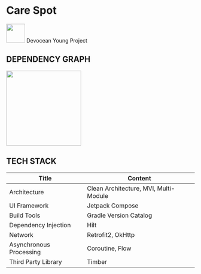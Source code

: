 # Care Spot

<img width="50" src="https://github.com/user-attachments/assets/c09a7458-792e-4ccf-8fd3-d0459bca872e"> Devocean Young Project 

## DEPENDENCY GRAPH
  <img width="200px" src="https://github.com/user-attachments/assets/762fade3-bec4-4b6e-9610-4f83496d1341"/>

## TECH STACK
| Title | Content |
| ------------ | -------------------------- |
| Architecture | Clean Architecture, MVI, Multi-Module |
| UI Framework  | Jetpack Compose  |
| Build Tools  | Gradle Version Catalog |
| Dependency Injection | Hilt  |
| Network | Retrofit2, OkHttp  |
| Asynchronous Processing | Coroutine, Flow |
| Third Party Library | Timber |
</br>
